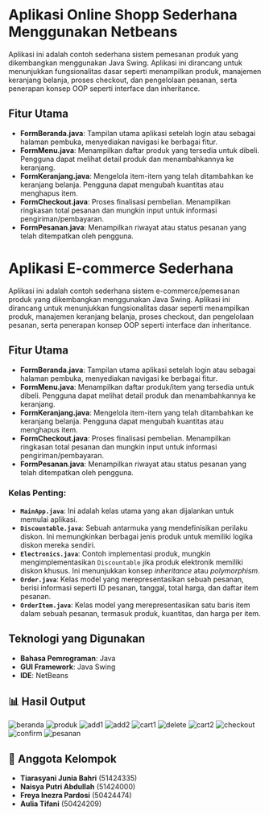 # Aplikasi Online Shopp Sederhana Menggunakan Netbeans 

Aplikasi ini adalah contoh sederhana sistem pemesanan produk yang dikembangkan menggunakan Java Swing. Aplikasi ini dirancang untuk menunjukkan fungsionalitas dasar seperti menampilkan produk, manajemen keranjang belanja, proses checkout, dan pengelolaan pesanan, serta penerapan konsep OOP seperti interface dan inheritance.

## Fitur Utama

-   **FormBeranda.java**: Tampilan utama aplikasi setelah login atau sebagai halaman pembuka, menyediakan navigasi ke berbagai fitur.
-   **FormMenu.java**: Menampilkan daftar produk yang tersedia untuk dibeli. Pengguna dapat melihat detail produk dan menambahkannya ke keranjang.
-   **FormKeranjang.java**: Mengelola item-item yang telah ditambahkan ke keranjang belanja. Pengguna dapat mengubah kuantitas atau menghapus item.
-   **FormCheckout.java**: Proses finalisasi pembelian. Menampilkan ringkasan total pesanan dan mungkin input untuk informasi pengiriman/pembayaran.
-   **FormPesanan.java**: Menampilkan riwayat atau status pesanan yang telah ditempatkan oleh pengguna.

# Aplikasi E-commerce Sederhana

Aplikasi ini adalah contoh sederhana sistem e-commerce/pemesanan produk yang dikembangkan menggunakan Java Swing. Aplikasi ini dirancang untuk menunjukkan fungsionalitas dasar seperti menampilkan produk, manajemen keranjang belanja, proses checkout, dan pengelolaan pesanan, serta penerapan konsep OOP seperti interface dan inheritance.

## Fitur Utama

-   **FormBeranda.java**: Tampilan utama aplikasi setelah login atau sebagai halaman pembuka, menyediakan navigasi ke berbagai fitur.
-   **FormMenu.java**: Menampilkan daftar produk/item yang tersedia untuk dibeli. Pengguna dapat melihat detail produk dan menambahkannya ke keranjang.
-   **FormKeranjang.java**: Mengelola item-item yang telah ditambahkan ke keranjang belanja. Pengguna dapat mengubah kuantitas atau menghapus item.
-   **FormCheckout.java**: Proses finalisasi pembelian. Menampilkan ringkasan total pesanan dan mungkin input untuk informasi pengiriman/pembayaran.
-   **FormPesanan.java**: Menampilkan riwayat atau status pesanan yang telah ditempatkan oleh pengguna.

### Kelas Penting:

-   **`MainApp.java`**: Ini adalah kelas utama yang akan dijalankan untuk memulai aplikasi.
-   **`Discountable.java`**: Sebuah antarmuka yang mendefinisikan perilaku diskon. Ini memungkinkan berbagai jenis produk untuk memiliki logika diskon mereka sendiri.
-   **`Electronics.java`**: Contoh implementasi produk, mungkin mengimplementasikan `Discountable` jika produk elektronik memiliki diskon khusus. Ini menunjukkan konsep *inheritance* atau *polymorphism*.
-   **`Order.java`**: Kelas model yang merepresentasikan sebuah pesanan, berisi informasi seperti ID pesanan, tanggal, total harga, dan daftar item pesanan.
-   **`OrderItem.java`**: Kelas model yang merepresentasikan satu baris item dalam sebuah pesanan, termasuk produk, kuantitas, dan harga per item.

## Teknologi yang Digunakan

-   **Bahasa Pemrograman**: Java
-   **GUI Framework**: Java Swing
-   **IDE**: NetBeans

## 📊 Hasil Output
![beranda](https://github.com/user-attachments/assets/675850b7-7e8b-439e-82f6-1f7f9071ade1)
![produk](https://github.com/user-attachments/assets/c92451fb-d5ab-45ac-a4ed-21feeceef83d)
![add1](https://github.com/user-attachments/assets/7b368044-8fee-45c2-8382-98c961173429)
![add2](https://github.com/user-attachments/assets/d35ae5f7-b6b3-4802-9840-3a7fe1e95e8f)
![cart1](https://github.com/user-attachments/assets/c59ab19a-30f6-4791-b964-ab10f7ab1572)
![delete](https://github.com/user-attachments/assets/fce29a12-933f-4ae4-adae-a7b91412efbb)
![cart2](https://github.com/user-attachments/assets/7fcfcda8-3bd2-46b2-8ca0-4cfc4fe2f6c5)
![checkout](https://github.com/user-attachments/assets/241ad8fc-fc0a-439a-b1ea-3bd20a78f82a)
![confirm](https://github.com/user-attachments/assets/621d0ac1-b554-47ff-93c8-d388e01c4f95)
![pesanan](https://github.com/user-attachments/assets/a9a4467e-2f89-4312-a564-1f2b85ad5960)

## 👥 Anggota Kelompok

* **Tiarasyani Junia Bahri** (51424335)
* **Naisya Putri Abdullah** (51424000)
* **Freya Inezra Pardosi** (50424474)
* **Aulia Tifani** (50424209)









